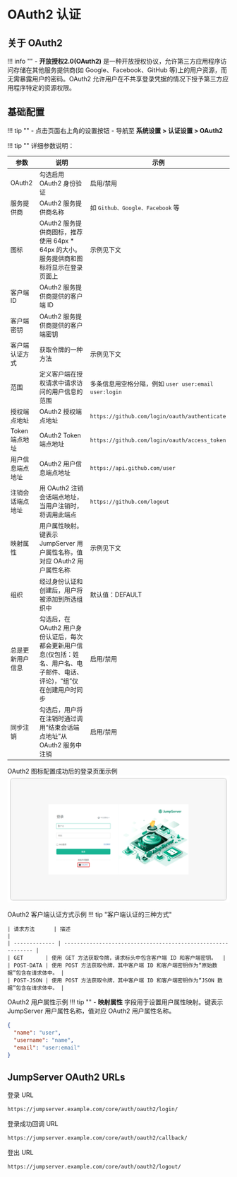 # OAuth2 认证

## 关于 OAuth2

!!! info ""
    - **开放授权2.0(OAuth2)** 是一种开放授权协议，允许第三方应用程序访问存储在其他服务提供商(如 Google、Facebook、GitHub 等)上的用户资源，而无需暴露用户的密码。OAuth2 允许用户在不共享登录凭据的情况下授予第三方应用程序特定的资源权限。

## 基础配置

!!! tip ""
    - 点击页面右上角的设置按钮
    - 导航至 **系统设置 > 认证设置 > OAuth2**

!!! tip ""
    详细参数说明：

| 参数 | 说明 | 示例 |
|------|------|------|
| OAuth2 | 勾选启用 OAuth2 身份验证 | 启用/禁用 |
| 服务提供商 | OAuth2 服务提供商名称 | 如 `Github、Google、Facebook` 等 |
| 图标 | OAuth2 服务提供商图标，推荐使用 64px * 64px 的大小。服务提供商和图标将显示在登录页面上 | 示例见下文 |
| 客户端 ID | OAuth2 服务提供商提供的客户端 ID |   |
| 客户端密钥 | OAuth2 服务提供商提供的客户端密钥 |  |
| 客户端认证方式 | 获取令牌的一种方法 | 示例见下文 |
| 范围 | 定义客户端在授权请求中请求访问的用户信息的范围 | 多条信息用空格分隔，例如 `user user:email user:login` |
| 授权端点地址 | OAuth2 授权端点地址 | `https://github.com/login/oauth/authenticate` |
| Token 端点地址 | OAuth2 Token 端点地址 | `https://github.com/login/oauth/access_token` |
| 用户信息端点地址 | OAuth2 用户信息端点地址 | `https://api.github.com/user` |
| 注销会话端点地址 | 用 OAuth2 注销会话端点地址，当用户注销时，将调用此端点 | `https://github.com/logout` |
| 映射属性 | 用户属性映射。键表示 JumpServer 用户属性名称，值对应 OAuth2 用户属性名称 | 示例见下文 |
| 组织 | 经过身份认证和创建后，用户将被添加到所选组织中 | 默认值：DEFAULT |
| 总是更新用户信息 | 勾选后，在 OAuth2 用户身份认证后，每次都会更新用户信息(仅包括：姓名、用户名、电子邮件、电话、评论)，“组”仅在创建用户时同步 | 启用/禁用 |
| 同步注销 | 勾选后，用户将在注销时通过调用“结束会话端点地址”从 OAuth2 服务中注销 | 启用/禁用 |

OAuth2 图标配置成功后的登录页面示例
![OAuth2图1](../../../../img/V4_OAuth2_1.png)

OAuth2 客户端认证方式示例
!!! tip "客户端认证的三种方式"

    | 请求方法      | 描述                                                         |
    | ------------- | ------------------------------------------------------------ |
    | GET       | 使用 GET 方法获取令牌，请求标头中包含客户端 ID 和客户端密钥。  |
    | POST-DATA | 使用 POST 方法获取令牌，其中客户端 ID 和客户端密钥作为“原始数据”包含在请求体中。 |
    | POST-JSON | 使用 POST 方法获取令牌，其中客户端 ID 和客户端密钥作为“JSON 数据”包含在请求体中。 |

OAuth2 用户属性示例
!!! tip ""
    -  **映射属性** 字段用于设置用户属性映射。键表示 JumpServer 用户属性名称，值对应 OAuth2 用户属性名称。

```json
{
  "name": "user",
  "username": "name",
  "email": "user:email"
}
```

## JumpServer OAuth2 URLs
登录 URL
```bash
https://jumpserver.example.com/core/auth/oauth2/login/
```
登录成功回调 URL
```bash
https://jumpserver.example.com/core/auth/oauth2/callback/
```
登出 URL
```bash
https://jumpserver.example.com/core/auth/oauth2/logout/
```